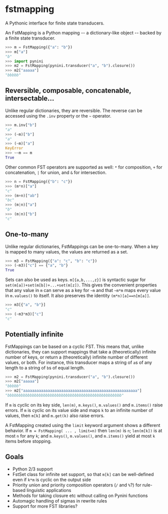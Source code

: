 # fstmapping

A Pythonic interface for finite state transducers.

An FstMapping is a Python mapping -- a dictionary-like object -- backed by a finite state transducer. 

```python
>>> m = FstMapping({"a": "b"})
>>> m["a"]
"b"
>>> import pynini
>>> m2 = FstMapping(pynini.transducer("a", "b").closure())
>>> m2["aaaaa"]
"bbbbb"
```

## Reversible, composable, concatenable, intersectable...

Unlike regular dictionaries, they are reversible. The reverse can be accessed using the `.inv` property or the `~` operator.

```python
>>> m.inv["b"]
"a"
>>> (~m)["b"]
"a"
>>> (~m)["a"]
KeyError
>>> ~~m == m
True
```

Other common FST operators are supported as well: `*` for composition, `+` for concatenation, `|` for union, and `&` for intersection.

```python
>>> n = FstMapping({"b": "c"})
>>> (m*n)["a"]
"c"
>>> (m+n)["ab"]
"bc"
>>> (m|n)["a"]
"b"
>>> (m|n)["b"]
"c"
```

## One-to-many

Unlike regular dictionaries, FstMappings can be one-to-many. When a key is mapped to many values, the values are returned as a set.

```python
>>> m3 = FstMapping({"a": "c", "b": "c"})
>>> (~m3)["c"] == {"a", "b"}
True
```

Sets can also be used as keys. `m[{a,b,...,z}]` is syntactic sugar for `set(m[a])+set(m[b])+...+set(m[z])`. This gives the 
convenient properties that any value in `m` can serve as a key for `~m` and that `~m*m` maps every value in `m.values()` to itself. 
It also preserves the identity `(m*n)[a]==n[m[a]]`.

```python
>>> m3[{"a", "b"}]
"c"
>>> (~m3*m3)["c"]
"c"
```

## Potentially infinite

FstMappings can be based on a cyclic FST. This means that, unlike dictionaries, they can support mappings that take
a (theoretically) infinite number of keys, or return a (theoretically) infinite number of different values, or both. 
For instance, this transducer maps a string of `a`s of any length to a string of `b`s of equal length.

```python
>>> m2 = FstMapping(pynini.transducer("a", "b").closure())
>>> m2["aaaaa"]
"bbbbb"
>>> m2["aaaaaaaaaaaaaaaaaaaaaaaaaaaaaaaaaaaaaaaaaaaaaaaaaaa"]
"bbbbbbbbbbbbbbbbbbbbbbbbbbbbbbbbbbbbbbbbbbbbbbbbbbb"
```

If `m` is cyclic on its key side, `len(m)`, `m.keys()`, `m.values()` and `m.items()` raise errors. If `m` is cyclic on its value
side and maps `k` to an infinite number of values, then `m[k]` and `m.get(k)` also raise errors.

A FstMapping created using the `limit` keyword argument shows a different behavior. If `m = FstMapping( ... , limit=n)` then 
`len(m)` is `n`; `len(m[k])` is at most `n` for any `k`; and `m.keys()`, `m.values()`, and `m.items()` yield at most `k` items
before stopping. 

## Goals

* Python 2/3 support
* FstSet class for infinite set support, so that `m[k]` can be well-defined even if `k*m` is cyclic on the output side
* Priority union and priority composition operators (`/` and `%`?) for rule-based linguistic applications
* Methods for taking closure etc without calling on Pynini functions
* Automagic handling of sigmas in rewrite rules
* Support for more FST libraries?
